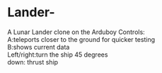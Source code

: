 # Lander-
A Lunar Lander clone on the Arduboy
Controls:  
  A:teleports closer to the ground for quicker testing  
  B:shows current data  
  Left/right:turn the ship 45 degrees  
  down: thrust ship  
